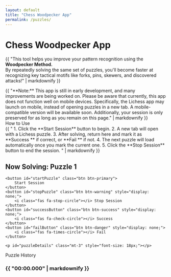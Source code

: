 ```yaml
---
layout: default
title: "Chess Woodpecker App"
permalink: /puzzles/
---
```


<h1><i class="fa-solid fa-crow"></i> Chess Woodpecker App</h1>

{{ "This tool helps you improve your pattern recognition using the **Woodpecker Method.**  
By repeatedly solving the same set of puzzles, you'll become faster at recognizing key tactical motifs like forks, pins, skewers, and discovered attacks!" | markdownify }}

<div class="alert alert-warning" role="alert">
    {{ "**Note:** This app is still in early development, and many improvements are being worked on. Please be aware that currently, this app does not function well on mobile devices. Specifically, the Lichess app may launch on mobile, instead of opening puzzles in a new tab. A mobile-compatible version will be available soon. Additionally, your session is only preserved for as long as you remain on this page." | markdownify }}
</div>

<div class="card bg-dark text-light mb-4">
    <div class="card-header text-warning">
        <i class="fas fa-info-circle"></i> How to Use
    </div>
    <div class="card-body">
        {{ "
1. Click the **<span class='text-primary'>Start Session</span>** button to begin.
2. A new tab will open with a Lichess puzzle.
3. After solving, return here and mark it as  
   **<span class='text-success'>Success <i class='fas fa-check-circle'></i></span>** if correct, or  
   **<span class='text-danger'>Fail <i class='fas fa-times-circle'></i></span>** if not.
4. The next puzzle will load automatically once you mark the current one.
5. Click the **<span class='text-warning'>Stop Session</span>** button to end the session.
        " | markdownify }}
    </div>
</div>

<div id="puzzle-container" class="text-center">
    <h2 class="text-warning"><i class="fas fa-chess-knight"></i> Now Solving: <span id="puzzleTitle">Puzzle 1</span> <i class="fas fa-chess-knight"></i></h2>

    <button id="startPuzzle" class="btn btn-primary">
        Start Session
    </button>
    <button id="stopPuzzle" class="btn btn-warning" style="display: none;">
        <i class="fas fa-stop-circle"></i> Stop Session
    </button>
    <button id="successButton" class="btn btn-success" style="display: none;">
        <i class="fas fa-check-circle"></i> Success
    </button>
    <button id="failButton" class="btn btn-danger" style="display: none;">
        <i class="fas fa-times-circle"></i> Fail
    </button>

    <p id="puzzleDetails" class="mt-3" style="font-size: 18px;"></p>
</div>

<div class="card bg-dark text-light mt-4">
    <div class="card-header text-warning">
        <i class="fas fa-stopwatch"></i> Puzzle History
    </div>
    <div class="card-body">
        <ul id="puzzleHistory" class="list-unstyled">
            <!-- Puzzle times will be dynamically added here -->
        </ul>
				<h3 class="text-info">
            {{ "<span id='totalTime' class='display-6'>00:00.000</span>" | markdownify }}
        </h3>
    </div>
</div>

<script src="/assets/js/puzzles.js"></script>
